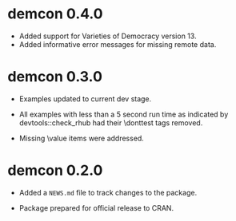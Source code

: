 # demcon 0.4.0

* Added support for Varieties of Democracy version 13.
* Added informative error messages for missing remote data.

# demcon 0.3.0

* Examples updated to current dev stage.

* All examples with less than a 5 second run time as indicated by devtools::check_rhub
had their \donttest tags removed.

* Missing \value items were addressed.

# demcon 0.2.0

* Added a `NEWS.md` file to track changes to the package.

* Package prepared for official release to CRAN.
